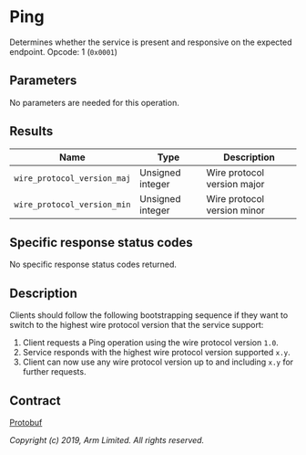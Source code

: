 # Ping

Determines whether the service is present and responsive on the expected endpoint. Opcode: 1
(`0x0001`)

## Parameters

No parameters are needed for this operation.

## Results

| Name                        | Type             | Description                 |
|-----------------------------|------------------|-----------------------------|
| `wire_protocol_version_maj` | Unsigned integer | Wire protocol version major |
| `wire_protocol_version_min` | Unsigned integer | Wire protocol version minor |

## Specific response status codes

No specific response status codes returned.

## Description

Clients should follow the following bootstrapping sequence if they want to switch to the highest
wire protocol version that the service support:

1. Client requests a Ping operation using the wire protocol version `1.0`.
2. Service responds with the highest wire protocol version supported `x.y`.
3. Client can now use any wire protocol version up to and including `x.y` for further requests.

## Contract

[Protobuf](https://github.com/parallaxsecond/parsec-operations/blob/master/protobuf/ping.proto)

*Copyright (c) 2019, Arm Limited. All rights reserved.*
